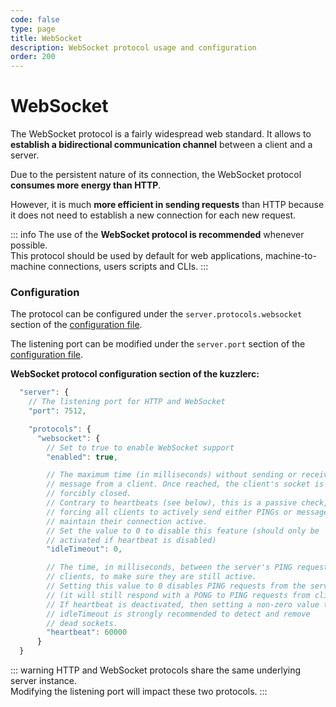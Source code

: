 ```yaml
---
code: false
type: page
title: WebSocket
description: WebSocket protocol usage and configuration  
order: 200
---
```


# WebSocket

The WebSocket protocol is a fairly widespread web standard. It allows to **establish a bidirectional communication channel** between a client and a server.

Due to the persistent nature of its connection, the WebSocket protocol **consumes more energy than HTTP**.

However, it is much **more efficient in sending requests** than HTTP because it does not need to establish a new connection for each new request.

::: info
The use of the **WebSocket protocol is recommended** whenever possible.  
This protocol should be used by default for web applications, machine-to-machine connections, users scripts and CLIs.
:::

### Configuration

The protocol can be configured under the `server.protocols.websocket` section of the [configuration file](/core/2/guides/essentials/configuration).

The listening port can be modified under the `server.port` section of the [configuration file](/core/2/guides/advanced/8-configuration).

**WebSocket protocol configuration section of the kuzzlerc:**

```js
  "server": {
    // The listening port for HTTP and WebSocket
    "port": 7512,

    "protocols": {
      "websocket": {
        // Set to true to enable WebSocket support
        "enabled": true,

        // The maximum time (in milliseconds) without sending or receiving a
        // message from a client. Once reached, the client's socket is
        // forcibly closed.
        // Contrary to heartbeats (see below), this is a passive check,
        // forcing all clients to actively send either PINGs or messages to
        // maintain their connection active.
        // Set the value to 0 to disable this feature (should only be
        // activated if heartbeat is disabled)
        "idleTimeout": 0,

        // The time, in milliseconds, between the server's PING requests to
        // clients, to make sure they are still active.
        // Setting this value to 0 disables PING requests from the server
        // (it will still respond with a PONG to PING requests from clients).
        // If heartbeat is deactivated, then setting a non-zero value to
        // idleTimeout is strongly recommended to detect and remove
        // dead sockets.
        "heartbeat": 60000
      }
  }
```

::: warning
HTTP and WebSocket protocols share the same underlying server instance.  
Modifying the listening port will impact these two protocols.
:::
